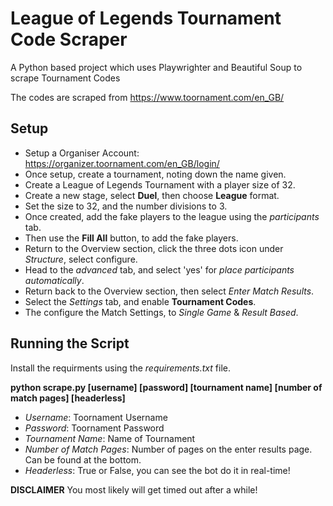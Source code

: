 # League of Legends Tournament Code Scraper

A Python based project which uses Playwrighter and Beautiful Soup to scrape Tournament Codes

The codes are scraped from https://www.toornament.com/en_GB/

## Setup

* Setup a Organiser Account: https://organizer.toornament.com/en_GB/login/
* Once setup, create a tournament, noting down the name given.
* Create a League of Legends Tournament with a player size of 32.
* Create a new stage, select **Duel**, then choose **League** format.
* Set the size to 32, and the number divisions to 3.
* Once created, add the fake players to the league using the *participants* tab.
* Then use the **Fill All** button, to add the fake players.
* Return to the Overview section, click the three dots icon under *Structure*, select configure.
* Head to the *advanced* tab, and select 'yes' for *place participants automatically*.
* Return back to the Overview section, then select *Enter Match Results*.
* Select the *Settings* tab, and enable **Tournament Codes**.
* The configure the Match Settings, to *Single Game* & *Result Based*.

## Running the Script

Install the requirments using the *requirements.txt* file.

**python scrape.py [username] [password] [tournament name] [number of match pages] [headerless]**

* *Username*: Toornament Username
* *Password*: Toornament Password
* *Tournament Name*: Name of Tournament
* *Number of Match Pages*: Number of pages on the enter results page. Can be found at the bottom.
* *Headerless*: True or False, you can see the bot do it in real-time!

**DISCLAIMER** You most likely will get timed out after a while!







